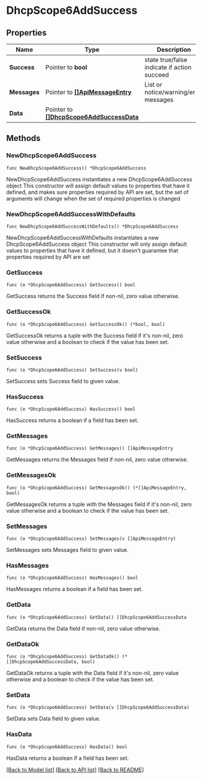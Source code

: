 # DhcpScope6AddSuccess

## Properties

Name | Type | Description | Notes
------------ | ------------- | ------------- | -------------
**Success** | Pointer to **bool** | state true/false indicate if action succeed | [optional] 
**Messages** | Pointer to [**[]ApiMessageEntry**](ApiMessageEntry.md) | List or notice/warning/error messages | [optional] 
**Data** | Pointer to [**[]DhcpScope6AddSuccessData**](DhcpScope6AddSuccessData.md) |  | [optional] 

## Methods

### NewDhcpScope6AddSuccess

`func NewDhcpScope6AddSuccess() *DhcpScope6AddSuccess`

NewDhcpScope6AddSuccess instantiates a new DhcpScope6AddSuccess object
This constructor will assign default values to properties that have it defined,
and makes sure properties required by API are set, but the set of arguments
will change when the set of required properties is changed

### NewDhcpScope6AddSuccessWithDefaults

`func NewDhcpScope6AddSuccessWithDefaults() *DhcpScope6AddSuccess`

NewDhcpScope6AddSuccessWithDefaults instantiates a new DhcpScope6AddSuccess object
This constructor will only assign default values to properties that have it defined,
but it doesn't guarantee that properties required by API are set

### GetSuccess

`func (o *DhcpScope6AddSuccess) GetSuccess() bool`

GetSuccess returns the Success field if non-nil, zero value otherwise.

### GetSuccessOk

`func (o *DhcpScope6AddSuccess) GetSuccessOk() (*bool, bool)`

GetSuccessOk returns a tuple with the Success field if it's non-nil, zero value otherwise
and a boolean to check if the value has been set.

### SetSuccess

`func (o *DhcpScope6AddSuccess) SetSuccess(v bool)`

SetSuccess sets Success field to given value.

### HasSuccess

`func (o *DhcpScope6AddSuccess) HasSuccess() bool`

HasSuccess returns a boolean if a field has been set.

### GetMessages

`func (o *DhcpScope6AddSuccess) GetMessages() []ApiMessageEntry`

GetMessages returns the Messages field if non-nil, zero value otherwise.

### GetMessagesOk

`func (o *DhcpScope6AddSuccess) GetMessagesOk() (*[]ApiMessageEntry, bool)`

GetMessagesOk returns a tuple with the Messages field if it's non-nil, zero value otherwise
and a boolean to check if the value has been set.

### SetMessages

`func (o *DhcpScope6AddSuccess) SetMessages(v []ApiMessageEntry)`

SetMessages sets Messages field to given value.

### HasMessages

`func (o *DhcpScope6AddSuccess) HasMessages() bool`

HasMessages returns a boolean if a field has been set.

### GetData

`func (o *DhcpScope6AddSuccess) GetData() []DhcpScope6AddSuccessData`

GetData returns the Data field if non-nil, zero value otherwise.

### GetDataOk

`func (o *DhcpScope6AddSuccess) GetDataOk() (*[]DhcpScope6AddSuccessData, bool)`

GetDataOk returns a tuple with the Data field if it's non-nil, zero value otherwise
and a boolean to check if the value has been set.

### SetData

`func (o *DhcpScope6AddSuccess) SetData(v []DhcpScope6AddSuccessData)`

SetData sets Data field to given value.

### HasData

`func (o *DhcpScope6AddSuccess) HasData() bool`

HasData returns a boolean if a field has been set.


[[Back to Model list]](../README.md#documentation-for-models) [[Back to API list]](../README.md#documentation-for-api-endpoints) [[Back to README]](../README.md)


